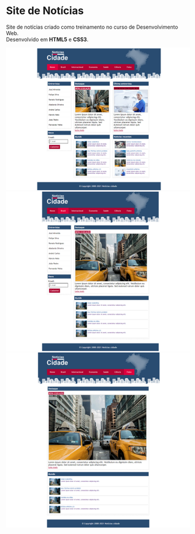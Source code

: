 # Site de Notícias
 Site de notícias criado como treinamento no curso de Desenvolvimento Web.<br>
 Desenvolvido em **HTML5** e **CSS3**.

<img src="home.png">
<br>
<img src="brasil.png">
<br>
<img src="fotos.png">

